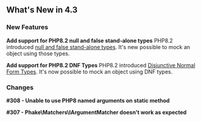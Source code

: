 ## What's New in 4.3

### New Features

**Add support for PHP8.2 null and false stand-alone types**
PHP8.2 introduced [null and false stand-alone types](https://wiki.php.net/rfc/null-false-standalone-types).
It's new possible to mock an object using those types.

**Add support for PHP8.2 DNF Types**
PHP8.2 introduced [Disjunctive Normal Form Types](https://wiki.php.net/rfc/dnf_types).
It's now possible to mock an object using DNF types.

### Changes

**#308 - Unable to use PHP8 named arguments on static method**

**#307 - Phake\Matchers\IArgumentMatcher doesn't work as expected**


